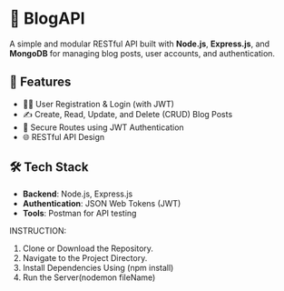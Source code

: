 # 📝 BlogAPI

A simple and modular RESTful API built with **Node.js**, **Express.js**, and **MongoDB** for managing blog posts, user accounts, and authentication.

## 🚀 Features

- 🧑‍💻 User Registration & Login (with JWT)
- ✍️ Create, Read, Update, and Delete (CRUD) Blog Posts
- 🔐 Secure Routes using JWT Authentication
- 🌐 RESTful API Design

## 🛠️ Tech Stack

- **Backend**: Node.js, Express.js
- **Authentication**: JSON Web Tokens (JWT)
- **Tools**: Postman for API testing

INSTRUCTION:
1. Clone or Download the Repository.
2. Navigate to the Project Directory.
3. Install Dependencies Using (npm install)
4. Run the Server(nodemon fileName)
